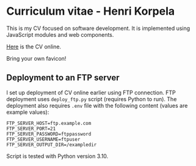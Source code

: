 # Curriculum vitae - Henri Korpela

This is my CV focused on software development. It is implemented using JavaScript modules and web components.

[Here](http://henrijahanna.fi/henri/) is the CV online.

Bring your own favicon!

## Deployment to an FTP server

I set up deployment of CV online earlier using FTP connection. FTP deployment uses `deploy_ftp.py` script (requires Python to run). The deployment also requires `.env` file with the following content (values are example values):

```
FTP_SERVER_HOST=ftp.example.com
FTP_SERVER_PORT=21
FTP_SERVER_PASSWORD=ftppassword
FTP_SERVER_USERNAME=ftpuser
FTP_SERVER_OUTPUT_DIR=/exampledir
```

Script is tested with Python version 3.10.